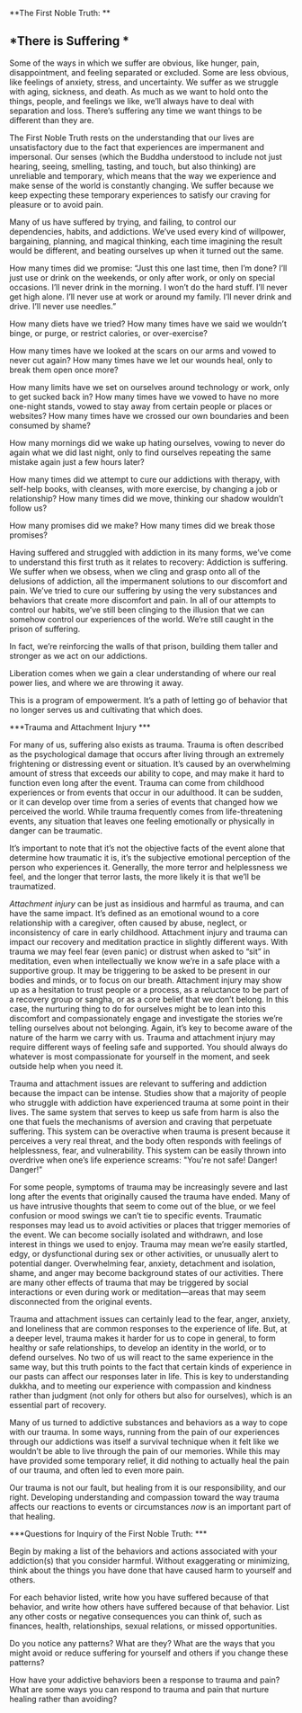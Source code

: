 **The First Noble Truth: **

*There is Suffering *
---------------------

Some of the ways in which we suffer are obvious, like hunger, pain,
disappointment, and feeling separated or excluded. Some are less
obvious, like feelings of anxiety, stress, and uncertainty. We suffer as
we struggle with aging, sickness, and death. As much as we want to hold
onto the things, people, and feelings we like, we’ll always have to deal
with separation and loss. There’s suffering any time we want things to
be different than they are.

The First Noble Truth rests on the understanding that our lives are
unsatisfactory due to the fact that experiences are impermanent and
impersonal. Our senses (which the Buddha understood to include not just
hearing, seeing, smelling, tasting, and touch, but also thinking) are
unreliable and temporary, which means that the way we experience and
make sense of the world is constantly changing. We suffer because we
keep expecting these temporary experiences to satisfy our craving for
pleasure or to avoid pain.

Many of us have suffered by trying, and failing, to control our
dependencies, habits, and addictions. We’ve used every kind of
willpower, bargaining, planning, and magical thinking, each time
imagining the result would be different, and beating ourselves up when
it turned out the same.

How many times did we promise: “Just this one last time, then I’m done?
I’ll just use or drink on the weekends, or only after work, or only on
special occasions. I’ll never drink in the morning. I won’t do the hard
stuff. I’ll never get high alone. I’ll never use at work or around my
family. I’ll never drink and drive. I’ll never use needles.”

How many diets have we tried? How many times have we said we wouldn’t
binge, or purge, or restrict calories, or over-exercise?

How many times have we looked at the scars on our arms and vowed to
never cut again? How many times have we let our wounds heal, only to
break them open once more?

How many limits have we set on ourselves around technology or work, only
to get sucked back in? How many times have we vowed to have no more
one-night stands, vowed to stay away from certain people or places or
websites? How many times have we crossed our own boundaries and been
consumed by shame?

How many mornings did we wake up hating ourselves, vowing to never do
again what we did last night, only to find ourselves repeating the same
mistake again just a few hours later?

How many times did we attempt to cure our addictions with therapy, with
self-help books, with cleanses, with more exercise, by changing a job or
relationship? How many times did we move, thinking our shadow wouldn’t
follow us?

How many promises did we make? How many times did we break those
promises?

Having suffered and struggled with addiction in its many forms, we’ve
come to understand this first truth as it relates to recovery: Addiction
is suffering. We suffer when we obsess, when we cling and grasp onto all
of the delusions of addiction, all the impermanent solutions to our
discomfort and pain. We’ve tried to cure our suffering by using the very
substances and behaviors that create more discomfort and pain. In all of
our attempts to control our habits, we’ve still been clinging to the
illusion that we can somehow control our experiences of the world. We’re
still caught in the prison of suffering.

In fact, we’re reinforcing the walls of that prison, building them
taller and stronger as we act on our addictions.

Liberation comes when we gain a clear understanding of where our real
power lies, and where we are throwing it away.

This is a program of empowerment. It’s a path of letting go of behavior
that no longer serves us and cultivating that which does.

***Trauma and Attachment Injury ***

For many of us, suffering also exists as trauma. Trauma is often
described as the psychological damage that occurs after living through
an extremely frightening or distressing event or situation. It’s caused
by an overwhelming amount of stress that exceeds our ability to cope,
and may make it hard to function even long after the event. Trauma can
come from childhood experiences or from events that occur in our
adulthood. It can be sudden, or it can develop over time from a series
of events that changed how we perceived the world. While trauma
frequently comes from life-threatening events, any situation that leaves
one feeling emotionally or physically in danger can be traumatic.

It’s important to note that it’s not the objective facts of the event
alone that determine how traumatic it is, it’s the subjective emotional
perception of the person who experiences it. Generally, the more terror
and helplessness we feel, and the longer that terror lasts, the more
likely it is that we’ll be traumatized.

*Attachment injury* can be just as insidious and harmful as trauma, and
can have the same impact. It’s defined as an emotional wound to a core
relationship with a caregiver, often caused by abuse, neglect, or
inconsistency of care in early childhood. Attachment injury and trauma
can impact our recovery and meditation practice in slightly different
ways. With trauma we may feel fear (even panic) or distrust when asked
to “sit” in meditation, even when intellectually we know we’re in a safe
place with a supportive group. It may be triggering to be asked to be
present in our bodies and minds, or to focus on our breath. Attachment
injury may show up as a hesitation to trust people or a process, as a
reluctance to be part of a recovery group or sangha, or as a core belief
that we don’t belong. In this case, the nurturing thing to do for
ourselves might be to lean into this discomfort and compassionately
engage and investigate the stories we’re telling ourselves about not
belonging. Again, it’s key to become aware of the nature of the harm we
carry with us. Trauma and attachment injury may require different ways
of feeling safe and supported. You should always do whatever is most
compassionate for yourself in the moment, and seek outside help when you
need it.

Trauma and attachment issues are relevant to suffering and addiction
because the impact can be intense. Studies show that a majority of
people who struggle with addiction have experienced trauma at some point
in their lives. The same system that serves to keep us safe from harm is
also the one that fuels the mechanisms of aversion and craving that
perpetuate suffering. This system can be overactive when trauma is
present because it perceives a very real threat, and the body often
responds with feelings of helplessness, fear, and vulnerability. This
system can be easily thrown into overdrive when one’s life experience
screams: "You're not safe! Danger! Danger!"

For some people, symptoms of trauma may be increasingly severe and last
long after the events that originally caused the trauma have ended. Many
of us have intrusive thoughts that seem to come out of the blue, or we
feel confusion or mood swings we can’t tie to specific events. Traumatic
responses may lead us to avoid activities or places that trigger
memories of the event. We can become socially isolated and withdrawn,
and lose interest in things we used to enjoy. Trauma may mean we’re
easily startled, edgy, or dysfunctional during sex or other activities,
or unusually alert to potential danger. Overwhelming fear, anxiety,
detachment and isolation, shame, and anger may become background states
of our activities. There are many other effects of trauma that may be
triggered by social interactions or even during work or meditation—areas
that may seem disconnected from the original events.

Trauma and attachment issues can certainly lead to the fear, anger,
anxiety, and loneliness that are common responses to the experience of
life. But, at a deeper level, trauma makes it harder for us to cope in
general, to form healthy or safe relationships, to develop an identity
in the world, or to defend ourselves. No two of us will react to the
same experience in the same way, but this truth points to the fact that
certain kinds of experience in our pasts can affect our responses later
in life. This is key to understanding dukkha, and to meeting our
experience with compassion and kindness rather than judgment (not only
for others but also for ourselves), which is an essential part of
recovery.

Many of us turned to addictive substances and behaviors as a way to cope
with our trauma. In some ways, running from the pain of our experiences
through our addictions was itself a survival technique when it felt like
we wouldn’t be able to live through the pain of our memories. While this
may have provided some temporary relief, it did nothing to actually heal
the pain of our trauma, and often led to even more pain.

Our trauma is not our fault, but healing from it is our responsibility,
and our right. Developing understanding and compassion toward the way
trauma affects our reactions to events or circumstances *now* is an
important part of that healing.

***Questions for Inquiry of the First Noble Truth: ***

Begin by making a list of the behaviors and actions associated with your
addiction(s) that you consider harmful. Without exaggerating or
minimizing, think about the things you have done that have caused harm
to yourself and others.

For each behavior listed, write how you have suffered because of that
behavior, and write how others have suffered because of that behavior.
List any other costs or negative consequences you can think of, such as
finances, health, relationships, sexual relations, or missed
opportunities.

Do you notice any patterns? What are they? What are the ways that you
might avoid or reduce suffering for yourself and others if you change
these patterns?

How have your addictive behaviors been a response to trauma and pain?
What are some ways you can respond to trauma and pain that nurture
healing rather than avoiding?